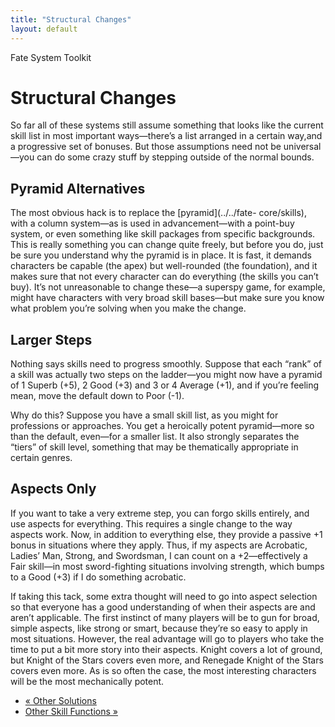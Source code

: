 ```yaml
---
title: "Structural Changes"
layout: default
---
```

    
Fate System Toolkit

#  Structural Changes

So far all of these systems still assume something that looks like the current
skill list in most important ways—there’s a list arranged in a certain way,and
a progressive set of bonuses. But those assumptions need not be universal—you
can do some crazy stuff by stepping outside of the normal bounds.

## Pyramid Alternatives

The most obvious hack is to replace the [pyramid](../../fate-
core/skills), with a column system—as is used in advancement—with a point-buy
system, or even something like skill packages from specific backgrounds. This
is really something you can change quite freely, but before you do, just be
sure you understand why the pyramid is in place. It is fast, it demands
characters be capable (the apex) but well-rounded (the foundation), and it
makes sure that not every character can do everything (the skills you can’t
buy). It’s not unreasonable to change these—a superspy game, for example,
might have characters with very broad skill bases—but make sure you know what
problem you’re solving when you make the change.

## Larger Steps

Nothing says skills need to progress smoothly. Suppose that each “rank” of a
skill was actually two steps on the ladder—you might now have a pyramid of 1
Superb (+5), 2 Good (+3) and 3 or 4 Average (+1), and if you’re feeling mean,
move the default down to Poor (-1).

Why do this? Suppose you have a small skill list, as you might for professions
or approaches. You get a heroically potent pyramid—more so than the default,
even—for a smaller list. It also strongly separates the “tiers” of skill
level, something that may be thematically appropriate in certain genres.

## Aspects Only

If you want to take a very extreme step, you can forgo skills entirely, and
use aspects for everything. This requires a single change to the way aspects
work. Now, in addition to everything else, they provide a passive +1 bonus in
situations where they apply. Thus, if my aspects are
<span class="aspect">Acrobatic</span>, <span class="aspect">Ladies’ Man</span>,
<span class="aspect">Strong</span>, and <span class="aspect">Swordsman</span>, I can count on
a +2—effectively a Fair skill—in most sword-fighting situations involving
strength, which bumps to a Good (+3) if I do something acrobatic.

If taking this tack, some extra thought will need to go into aspect selection
so that everyone has a good understanding of when their aspects are and aren’t
applicable. The first instinct of many players will be to gun for broad,
simple aspects, like strong or smart, because they’re so easy to apply in most
situations. However, the real advantage will go to players who take the time
to put a bit more story into their aspects. <span class="aspect">Knight</span> covers
a lot of ground, but <span class="aspect">Knight of the Stars</span> covers even more,
and <span class="aspect">Renegade Knight of the Stars</span> covers even more. As is
so often the case, the most interesting characters will be the most
mechanically potent.

  * [« Other Solutions](/fate-system-toolkit/other-solutions)
  * [Other Skill Functions »](/fate-system-toolkit/other-skill-functions)

